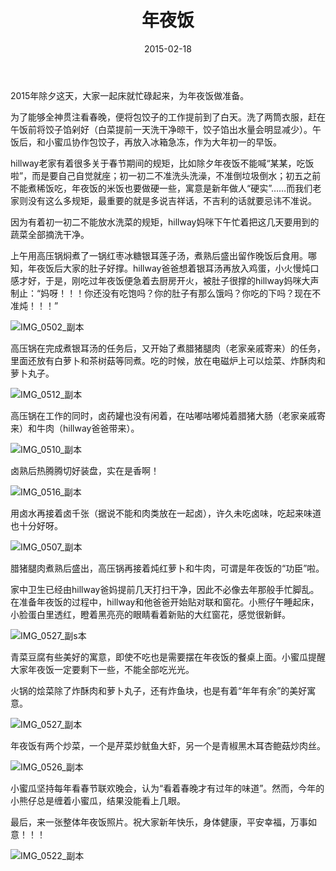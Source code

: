 ﻿---
title: "年夜饭"
date: 2015-02-18
categories: 
  - "essay"
tags: 
  - "春节"
---

2015年除夕这天，大家一起床就忙碌起来，为年夜饭做准备。

为了能够全神贯注看春晚，便将包饺子的工作提前到了白天。洗了两筒衣服，赶在午饭前将饺子馅剁好（白菜提前一天洗干净晾干，饺子馅出水量会明显减少）。午饭后，和小蜜瓜协作包饺子，再放入冰箱急冻，作为大年初一的早饭。

hillway老家有着很多关于春节期间的规矩，比如除夕年夜饭不能喊“某某，吃饭啦”，而是要自己自觉就座；初一初二不准洗头洗澡，不准倒垃圾倒水；初五之前不能煮稀饭吃，年夜饭的米饭也要做硬一些，寓意是新年做人“硬实”……而我们老家则没有这么多规矩，最重要的就是多说吉祥话，不吉利的话就要忌讳不准说。

因为有着初一初二不能放水洗菜的规矩，hillway妈咪下午忙着把这几天要用到的蔬菜全部摘洗干净。

上午用高压锅焖煮了一锅红枣冰糖银耳莲子汤，煮熟后盛出留作晚饭后食用。哪知，年夜饭后大家的肚子好撑。hillway爸爸想着银耳汤再放入鸡蛋，小火慢炖口感才好，于是，刚吃过年夜饭便急着去厨房开火，被肚子很撑的hillway妈咪大声制止：“妈呀！！！你还没有吃饱吗？你的肚子有那么饿吗？你吃的下吗？现在不准炖！！！”

![IMG_0502_副本](/images/16389379089_ef45dabaa8_z.jpg)

高压锅在完成煮银耳汤的任务后，又开始了煮腊猪腿肉（老家亲戚寄来）的任务，里面还放有白萝卜和茶树菇等同煮。吃的时候，放在电磁炉上可以烩菜、炸酥肉和萝卜丸子。

![IMG_0512_副本](/images/16388010358_29725e5e5a_z.jpg)

高压锅在工作的同时，卤药罐也没有闲着，在咕嘟咕嘟炖着腊猪大肠（老家亲戚寄来）和牛肉（hillway爸爸带来）。

![IMG_0510_副本](/images/15953107534_c6272ab02e_z.jpg)

卤熟后热腾腾切好装盘，实在是香啊！

![IMG_0516_副本](/images/15955465713_ccccae1102_z.jpg)

用卤水再接着卤千张（据说不能和肉类放在一起卤），许久未吃卤味，吃起来味道也十分好呀。

![IMG_0507_副本](/images/15955466583_65a3c60d6d_z.jpg)

腊猪腿肉煮熟后盛出，高压锅再接着炖红萝卜和牛肉，可谓是年夜饭的“功臣”啦。

家中卫生已经由hillway爸妈提前几天打扫干净，因此不必像去年那般手忙脚乱。在准备年夜饭的过程中，hillway和他爸爸开始贴对联和窗花。小熊仔午睡起床，小脸蛋白里透红，瞪着黑亮亮的眼睛看着新贴的大红窗花，感觉很新鲜。

![IMG_0527_副s本](/images/16574008841_a52de86555_o.jpg)

青菜豆腐有些美好的寓意，即使不吃也是需要摆在年夜饭的餐桌上面。小蜜瓜提醒大家年夜饭一定要剩下一些，不能全部吃光光。

火锅的烩菜除了炸酥肉和萝卜丸子，还有炸鱼块，也是有着“年年有余”的美好寓意。

![IMG_0527_副本](/images/16389745527_5c31604923_o.jpg)

年夜饭有两个炒菜，一个是芹菜炒鱿鱼大虾，另一个是青椒黑木耳杏鲍菇炒肉丝。

![IMG_0526_副本](/images/16389746417_1cd22ff684_z.jpg)

小蜜瓜坚持每年看春节联欢晚会，认为“看着春晚才有过年的味道”。然而，今年的小熊仔总是缠着小蜜瓜，结果没能看上几眼。

最后，来一张整体年夜饭照片。祝大家新年快乐，身体健康，平安幸福，万事如意！！！

![IMG_0522_副本](/images/16549674176_88792122cb_z.jpg)
